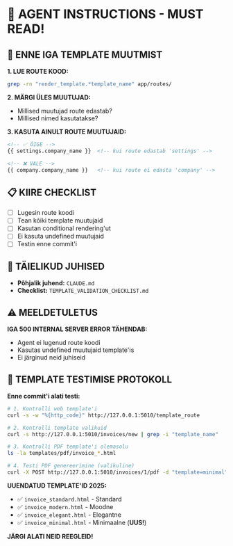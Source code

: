 # 🤖 AGENT INSTRUCTIONS - MUST READ!

## 🚨 ENNE IGA TEMPLATE MUUTMIST

**1. LUE ROUTE KOOD:**
```bash
grep -rn "render_template.*template_name" app/routes/
```

**2. MÄRGI ÜLES MUUTUJAD:**
- Millised muutujad route edastab?
- Millised nimed kasutatakse?

**3. KASUTA AINULT ROUTE MUUTUJAID:**
```html
<!-- ✅ ÕIGE -->
{{ settings.company_name }}  <!-- kui route edastab 'settings' -->

<!-- ❌ VALE -->  
{{ company.company_name }}   <!-- kui route ei edasta 'company' -->
```

## 📋 KIIRE CHECKLIST

- [ ] Lugesin route koodi
- [ ] Tean kõiki template muutujaid  
- [ ] Kasutan conditional rendering'ut
- [ ] Ei kasuta undefined muutujaid
- [ ] Testin enne commit'i

## 🔗 TÄIELIKUD JUHISED

- **Põhjalik juhend:** `CLAUDE.md`
- **Checklist:** `TEMPLATE_VALIDATION_CHECKLIST.md`

## ⚠️ MEELDETULETUS

**IGA 500 INTERNAL SERVER ERROR TÄHENDAB:**
- Agent ei lugenud route koodi
- Kasutas undefined muutujaid template'is
- Ei järginud neid juhiseid

## 🚀 TEMPLATE TESTIMISE PROTOKOLL

**Enne commit'i alati testi:**
```bash
# 1. Kontrolli web template'i
curl -s -w "%{http_code}" http://127.0.0.1:5010/template_route

# 2. Kontrolli template valikuid
curl -s http://127.0.0.1:5010/invoices/new | grep -i "template_name"

# 3. Kontrolli PDF template'i olemasolu
ls -la templates/pdf/invoice_*.html

# 4. Testi PDF genereerimine (valikuline)
curl -X POST http://127.0.0.1:5010/invoices/1/pdf -d "template=minimal"
```

**UUENDATUD TEMPLATE'ID 2025:**
- ✅ `invoice_standard.html` - Standard
- ✅ `invoice_modern.html` - Moodne  
- ✅ `invoice_elegant.html` - Elegantne
- ✅ `invoice_minimal.html` - Minimaalne (**UUS!**)

**JÄRGI ALATI NEID REEGLEID!**